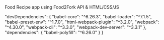 Food Recipe app using Food2Fork API & HTML/CSS/JS

"devDependencies": {
    "babel-core": "^6.26.3",
    "babel-loader": "^7.1.5",
    "babel-preset-env": "^1.7.0",
    "html-webpack-plugin": "^3.2.0",
    "webpack": "^4.30.0",
    "webpack-cli": "^3.3.0",
    "webpack-dev-server": "^3.3.1"
  },
  "dependencies": {
    "babel-polyfill": "^6.26.0"
  }
}
